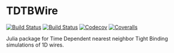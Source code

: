 # TDTBWire

[![Build Status](https://travis-ci.com/cgsanchez/TDTBWire.jl.svg?branch=master)](https://travis-ci.com/cgsanchez/TDTBWire.jl)
[![Build Status](https://ci.appveyor.com/api/projects/status/github/cgsanchez/TDTBWire.jl?svg=true)](https://ci.appveyor.com/project/cgsanchez/TDTBWire-jl)
[![Codecov](https://codecov.io/gh/cgsanchez/TDTBWire.jl/branch/master/graph/badge.svg)](https://codecov.io/gh/cgsanchez/TDTBWire.jl)
[![Coveralls](https://coveralls.io/repos/github/cgsanchez/TDTBWire.jl/badge.svg?branch=master)](https://coveralls.io/github/cgsanchez/TDTBWire.jl?branch=master)

Julia package for Time Dependent nearest neighbor Tight Binding simulations of 1D wires.
